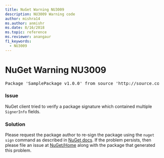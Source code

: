 ```yaml
---
title: NuGet Warning NU3009
description: NU3009 Warning code
author: mishra14
ms.author: anmishr
ms.date: 8/16/2018
ms.topic: reference
ms.reviewer: anangaur
f1_keywords: 
  - NU3009
---
```


# NuGet Warning NU3009

<pre>Package 'SamplePackage v1.0.0' from source 'http://source.com/index.json': The package signature file does not contain exactly one primary signature.</pre>

### Issue

NuGet client tried to verify a package signature which contained multiple `SignerInfo` fields.


### Solution

Please request the package author to re-sign the package using the `nuget sign` command as described in [NuGet docs](https://docs.microsoft.com/en-us/nuget/create-packages/sign-a-package). If the problem persists, then please file an issue at [NuGet/Home](https://github.com/NuGet/Home/issues) along with the package that generated this problem.


